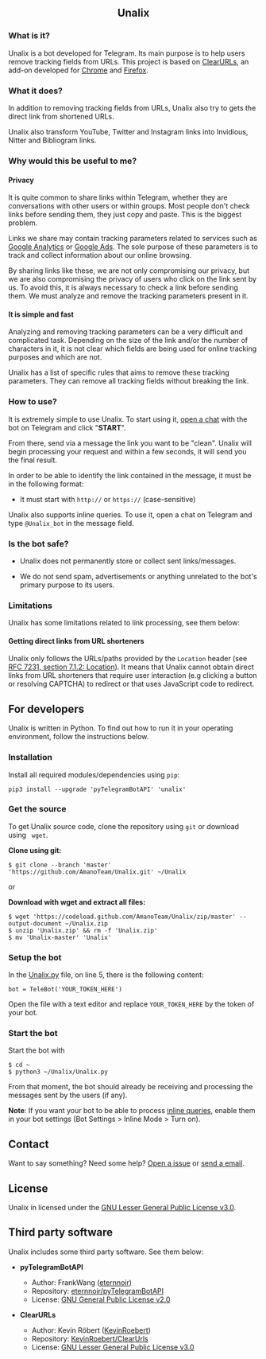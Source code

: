 <h2 align='center'>Unalix</h2>

### What is it?

Unalix is a bot developed for Telegram. Its main purpose is to help users remove tracking fields from URLs. This project is based on [ClearURLs](https://gitlab.com/KevinRoebert/ClearUrls), an add-on developed for [Chrome](https://chrome.google.com/webstore/detail/clearurls/lckanjgmijmafbedllaakclkaicjfmnk) and [Firefox](https://addons.mozilla.org/addon/clearurls).

### What it does?

In addition to removing tracking fields from URLs, Unalix also try to gets the direct link from shortened URLs.

Unalix also transform YouTube, Twitter and Instagram links into Invidious, Nitter and Bibliogram links.

### Why would this be useful to me?

#### Privacy

It is quite common to share links within Telegram, whether they are conversations with other users or within groups. Most people don't check links before sending them, they just copy and paste. This is the biggest problem.

Links we share may contain tracking parameters related to services such as [Google Analytics](https://en.wikipedia.org/wiki/UTM_parameters) or [Google Ads](https://en.wikipedia.org/wiki/Google_Ads). The sole purpose of these parameters is to track and collect information about our online browsing.

By sharing links like these, we are not only compromising our privacy, but we are also compromising the privacy of users who click on the link sent by us. To avoid this, it is always necessary to check a link before sending them. We must analyze and remove the tracking parameters present in it.

#### It is simple and fast

Analyzing and removing tracking parameters can be a very difficult and complicated task. Depending on the size of the link and/or the number of characters in it, it is not clear which fields are being used for online tracking purposes and which are not.

Unalix has a list of specific rules that aims to remove these tracking parameters. They can remove all tracking fields without breaking the link.

### How to use?

It is extremely simple to use Unalix. To start using it, [open a chat](https://t.me/Unalix_bot) with the bot on Telegram and click "**START**".

From there, send via a message the link you want to be "clean". Unalix will begin processing your request and within a few seconds, it will send you the final result.

In order to be able to identify the link contained in the message, it must be in the following format:

* It must start with `http://` or `https://` (case-sensitive)

Unalix also supports inline queries. To use it, open a chat on Telegram and type `@Unalix_bot` in the message field.

### Is the bot safe?

* Unalix does not permanently store or collect sent links/messages.

* We do not send spam, advertisements or anything unrelated to the bot's primary purpose to its users.

### Limitations

Unalix has some limitations related to link processing, see them below:

#### Getting direct links from URL shorteners

Unalix only follows the URLs/paths provided by the `Location` header (see [RFC 7231, section 7.1.2: Location](https://tools.ietf.org/html/rfc7231#section-7.1.2)). It means that Unalix cannot obtain direct links from URL shorteners that require user interaction (e.g clicking a button or resolving CAPTCHA) to redirect or that uses JavaScript code to redirect.

## For developers

Unalix is ​​written in Python. To find out how to run it in your operating environment, follow the instructions below.

### Installation

Install all required modules/dependencies using `pip`:

```
pip3 install --upgrade 'pyTelegramBotAPI' 'unalix'
```

### Get the source

To get Unalix source code, clone the repository using `git` or download using ` wget`.

**Clone using git:**

```
$ git clone --branch 'master' 'https://github.com/AmanoTeam/Unalix.git' ~/Unalix
```

or

**Download with wget and extract all files:**

```
$ wget 'https://codeload.github.com/AmanoTeam/Unalix/zip/master' --output-document ~/Unalix.zip
$ unzip 'Unalix.zip' && rm -f 'Unalix.zip'
$ mv 'Unalix-master' 'Unalix'
```
### Setup the bot

In the [Unalix.py](Unalix.py#L5) file, on line 5, there is the following content:

```
bot = TeleBot('YOUR_TOKEN_HERE')
```

Open the file with a text editor and replace `YOUR_TOKEN_HERE` by the token of your bot.

### Start the bot

Start the bot with

```
$ cd ~
$ python3 ~/Unalix/Unalix.py
```

From that moment, the bot should already be receiving and processing the messages sent by the users (if any).

**Note**: If you want your bot to be able to process [inline queries](https://core.telegram.org/bots/inline), enable them in your bot settings (Bot Settings > Inline Mode > Turn on).

## Contact

Want to say something? Need some help? [Open a issue](https://github.com/AmanoTeam/Unalix/issues) or [send a email](http://scr.im:80/SnwMds).

## License

Unalix in licensed under the [GNU Lesser General Public License v3.0](https://github.com/AmanoTeam/Unalix/blob/master/LICENSE).

## Third party software

Unalix includes some third party software. See them below:

- **pyTelegramBotAPI**
  - Author: FrankWang ([eternnoir](https://github.com/eternnoir))
  - Repository: [eternnoir/pyTelegramBotAPI](https://github.com/eternnoir/pyTelegramBotAPI)
  - License: [GNU General Public License v2.0](https://github.com/eternnoir/pyTelegramBotAPI/blob/master/LICENSE)

- **ClearURLs**
  - Author: Kevin Röbert ([KevinRoebert](https://gitlab.com/KevinRoebert))
  - Repository: [KevinRoebert/ClearUrls](https://gitlab.com/KevinRoebert/ClearUrls)
  - License: [GNU Lesser General Public License v3.0](https://gitlab.com/KevinRoebert/ClearUrls/blob/master/LICENSE)
